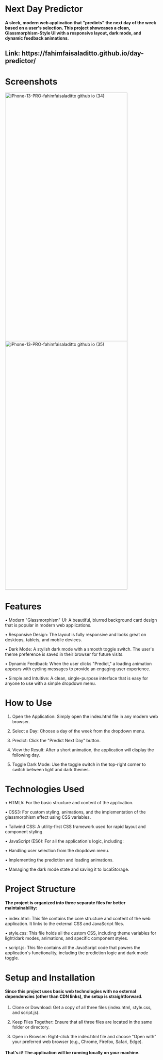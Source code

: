 # Next Day Predictor
<h4 align="left">A sleek, modern web application that "predicts" the next day of the week based on a user's selection. This project showcases a clean, Glassmorphism-Style UI with a responsive layout, dark mode, and dynamic feedback animations.</h4>
<h2 align="left">Link: https://fahimfaisaladitto.github.io/day-predictor/ </h2>

# Screenshots
<img width="403" height="819" alt="iPhone-13-PRO-fahimfaisaladitto github io (34)" src="https://github.com/user-attachments/assets/a63bccd9-2d16-41e0-bda7-4f7750c2f3cb" />
<img width="403" height="819" alt="iPhone-13-PRO-fahimfaisaladitto github io (35)" src="https://github.com/user-attachments/assets/0cfa0681-22af-4440-9e5d-986bc819986d" />


# Features
• Modern "Glassmorphism" UI: A beautiful, blurred background card design that is popular in modern web applications.

• Responsive Design: The layout is fully responsive and looks great on desktops, tablets, and mobile devices.

• Dark Mode: A stylish dark mode with a smooth toggle switch. The user's theme preference is saved in their browser for future visits.

• Dynamic Feedback: When the user clicks "Predict," a loading animation appears with cycling messages to provide an engaging user experience.

• Simple and Intuitive: A clean, single-purpose interface that is easy for anyone to use with a simple dropdown menu.

# How to Use
1. Open the Application: Simply open the index.html file in any modern web browser.

2. Select a Day: Choose a day of the week from the dropdown menu.

3. Predict: Click the "Predict Next Day" button.

4. View the Result: After a short animation, the application will display the following day.

5. Toggle Dark Mode: Use the toggle switch in the top-right corner to switch between light and dark themes.

# Technologies Used
• HTML5: For the basic structure and content of the application.

• CSS3: For custom styling, animations, and the implementation of the glassmorphism effect using CSS variables.

• Tailwind CSS: A utility-first CSS framework used for rapid layout and component styling.

• JavaScript (ES6): For all the application's logic, including:

• Handling user selection from the dropdown menu.

• Implementing the prediction and loading animations.

• Managing the dark mode state and saving it to localStorage.

# Project Structure
<h4 align="left"> The project is organized into three separate files for better maintainability: </h4>

• index.html: This file contains the core structure and content of the web application. It links to the external CSS and JavaScript files.

• style.css: This file holds all the custom CSS, including theme variables for light/dark modes, animations, and specific component styles.

• script.js: This file contains all the JavaScript code that powers the application's functionality, including the prediction logic and dark mode toggle.

# Setup and Installation
<h4 align="left">Since this project uses basic web technologies with no external dependencies (other than CDN links), the setup is straightforward.</h4>

1. Clone or Download: Get a copy of all three files (index.html, style.css, and script.js).

3. Keep Files Together: Ensure that all three files are located in the same folder or directory.

3. Open in Browser: Right-click the index.html file and choose "Open with" your preferred web browser (e.g., Chrome, Firefox, Safari, Edge).

<h4 align="left">  That's it! The application will be running locally on your machine. </h4>
